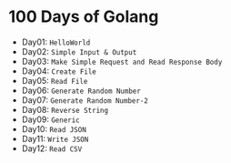 # 100 Days of Golang

- Day01: `HelloWorld`
- Day02: `Simple Input & Output`
- Day03: `Make Simple Request and Read Response Body`
- Day04: `Create File`
- Day05: `Read File`
- Day06: `Generate Random Number`
- Day07: `Generate Random Number-2`
- Day08: `Reverse String`
- Day09: `Generic`
- Day10: `Read JSON`
- Day11: `Write JSON`
- Day12: `Read CSV`